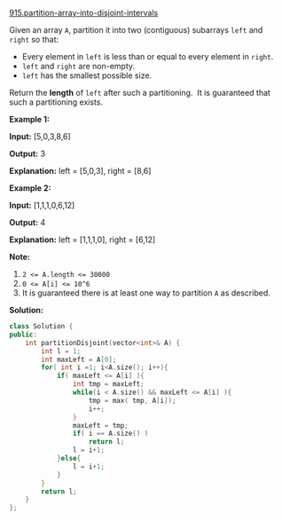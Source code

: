 [915.partition-array-into-disjoint-intervals](https://leetcode.com/problems/partition-array-into-disjoint-intervals/)  

Given an array `A`, partition it into two (contiguous) subarrays `left` and `right` so that:

*   Every element in `left` is less than or equal to every element in `right`.
*   `left` and `right` are non-empty.
*   `left` has the smallest possible size.

Return the **length** of `left` after such a partitioning.  It is guaranteed that such a partitioning exists.

**Example 1:**

  
**Input:** \[5,0,3,8,6\]
  
**Output:** 3
  
**Explanation:** left = \[5,0,3\], right = \[8,6\]
  

**Example 2:**

  
**Input:** \[1,1,1,0,6,12\]
  
**Output:** 4
  
**Explanation:** left = \[1,1,1,0\], right = \[6,12\]
  

**Note:**

1.  `2 <= A.length <= 30000`
2.  `0 <= A[i] <= 10^6`
3.  It is guaranteed there is at least one way to partition `A` as described.  



**Solution:**  

```cpp
class Solution {
public:
    int partitionDisjoint(vector<int>& A) {
        int l = 1;
        int maxLeft = A[0];
        for( int i =1; i<A.size(); i++){
            if( maxLeft <= A[i] ){
                int tmp = maxLeft;
                while(i < A.size() && maxLeft <= A[i] ){
                    tmp = max( tmp, A[i]);
                    i++;
                }
                maxLeft = tmp;
                if( i == A.size() )
                    return l;
                l = i+1;
            }else{
                l = i+1;
            }
        }
        return l;
    }
};
```
      